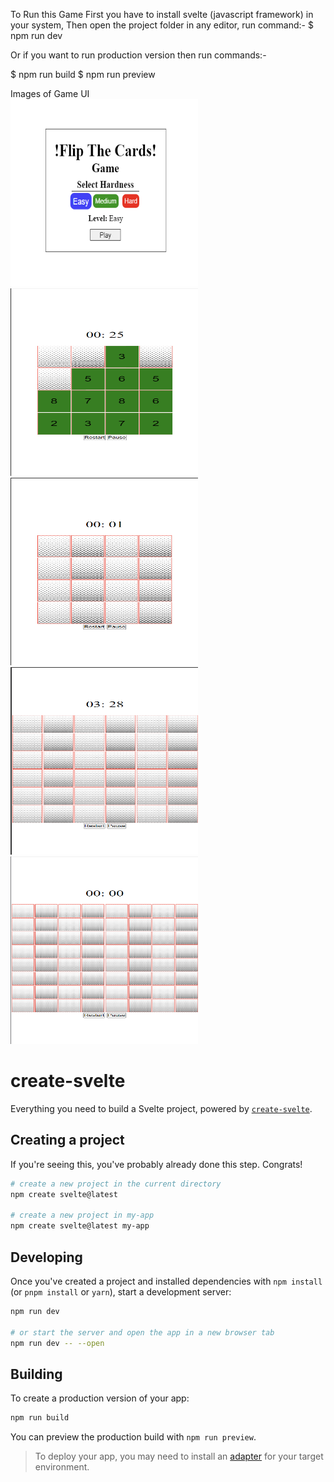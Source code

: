 To Run this Game First you have to install svelte (javascript framework) in your system, Then open the project folder in any editor, run command:- 
$ npm run dev

Or if you want to run production version then run commands:- 

$ npm run build
$ npm run preview

Images of Game UI <br>
<img src="Screenshot%202024-10-05%20133554.png" alt="Image 1" height="300" width="300" />
<img src="Screenshot%202024-10-06%20224026.png" alt="Easy Mode" height="300" width="300"/>
<img src="Screenshot%202024-10-06%20223542.png" alt="Match Cards" height="300" width="300"/>
<img src="Screenshot%202024-10-06%20223523.png" alt="Medium Mode" height="300" width="300"/>
<img src="Screenshot%202024-10-06%20223553.png" alt="hard Mode" height="300" width="300"/>

# create-svelte

Everything you need to build a Svelte project, powered by [`create-svelte`](https://github.com/sveltejs/kit/tree/main/packages/create-svelte).

## Creating a project

If you're seeing this, you've probably already done this step. Congrats!

```bash
# create a new project in the current directory
npm create svelte@latest

# create a new project in my-app
npm create svelte@latest my-app
```

## Developing

Once you've created a project and installed dependencies with `npm install` (or `pnpm install` or `yarn`), start a development server:

```bash
npm run dev

# or start the server and open the app in a new browser tab
npm run dev -- --open
```

## Building

To create a production version of your app:

```bash
npm run build
```

You can preview the production build with `npm run preview`.

> To deploy your app, you may need to install an [adapter](https://kit.svelte.dev/docs/adapters) for your target environment.
